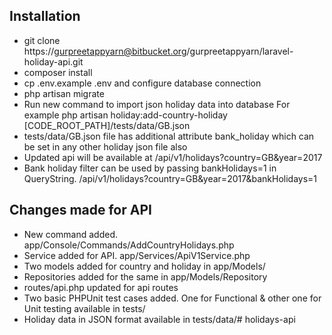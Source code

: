 ## Installation
- git clone https://gurpreetappyarn@bitbucket.org/gurpreetappyarn/laravel-holiday-api.git
- composer install
- cp .env.example .env and configure database connection
- php artisan migrate
- Run new command to import json holiday data into database
For example php artisan holiday:add-country-holiday [CODE_ROOT_PATH]/tests/data/GB.json
- tests/data/GB.json file has additional attribute bank_holiday which can be set in any other holiday json file also
- Updated api will be available at /api/v1/holidays?country=GB&year=2017
- Bank holiday filter can be used by passing bankHolidays=1 in QueryString. /api/v1/holidays?country=GB&year=2017&bankHolidays=1

## Changes made for API
- New command added. app/Console/Commands/AddCountryHolidays.php
- Service added for API. app/Services/ApiV1Service.php
- Two models added for country and holiday in app/Models/
- Repositories added for the same in app/Models/Repository
- routes/api.php updated for api routes
- Two basic PHPUnit test cases added. One for Functional & other one for Unit testing available in tests/
- Holiday data in JSON format available in tests/data/# holidays-api
